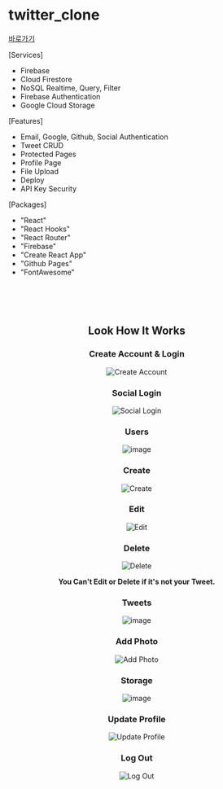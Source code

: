 # twitter_clone

[바로가기](https://junsuboy.github.io/twitter_clone/)


[Services]
- Firebase
- Cloud Firestore
- NoSQL Realtime, Query, Filter
- Firebase Authentication
- Google Cloud Storage

[Features]
- Email, Google, Github, Social Authentication
- Tweet CRUD
- Protected Pages
- Profile Page
- File Upload
- Deploy
- API Key Security

[Packages]
- "React"
- "React Hooks"
- "React Router"
- "Firebase"
- "Create React App"
- "Github Pages"
- "FontAwesome"

<br><br><br>

<div align="center">
  
## Look How It Works

### Create Account & Login
![Create Account](https://user-images.githubusercontent.com/86935775/130709388-9283a0af-492d-47cb-a9fc-28957f016bbc.gif)

### Social Login
![Social Login](https://user-images.githubusercontent.com/86935775/130709472-4233fc91-acc9-4a2b-88aa-f8ea4ad1664e.gif)

### Users
![image](https://user-images.githubusercontent.com/86935775/130709656-8b647ccc-ee1d-41d8-8768-9d5015c5c56f.png)

### Create
![Create](https://user-images.githubusercontent.com/86935775/130709760-735fe19e-51aa-46e9-9285-44ec27ed1e87.gif)

### Edit
![Edit](https://user-images.githubusercontent.com/86935775/130709786-ae2cdc3a-294c-472a-9496-0832d62c9a07.gif)

### Delete
![Delete](https://user-images.githubusercontent.com/86935775/130709804-46db9717-a369-48fe-9439-493de6324d88.gif)
  
**You Can't Edit or Delete if it's not your Tweet.**

### Tweets
![image](https://user-images.githubusercontent.com/86935775/130709843-6f55e30a-f28a-4174-8c59-ac577f3b2fe0.png)

### Add Photo
![Add Photo](https://user-images.githubusercontent.com/86935775/130709875-8102bdb4-72e1-407d-b527-f27a6900e512.gif)

### Storage
![image](https://user-images.githubusercontent.com/86935775/130709911-e7ba28f4-21b0-4113-a8c0-4cac12ef00cf.png)

### Update Profile
![Update Profile](https://user-images.githubusercontent.com/86935775/130709963-032742e0-5d4e-4108-99a7-ffd5e71a58df.gif)

### Log Out
![Log Out](https://user-images.githubusercontent.com/86935775/130710005-b976e9f8-b43b-4292-b11b-c1f0c1db2cdb.gif)

</div>
